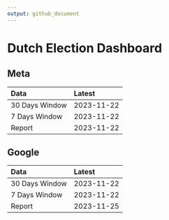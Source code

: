 ```yaml
---
output: github_document
---
```


# Dutch Election Dashboard



## Meta


|Data           |Latest     |
|:--------------|:----------|
|30 Days Window |2023-11-22 |
|7 Days Window  |2023-11-22 |
|Report         |2023-11-22 |

## Google


|Data           |Latest     |
|:--------------|:----------|
|30 Days Window |2023-11-22 |
|7 Days Window  |2023-11-22 |
|Report         |2023-11-25 |
